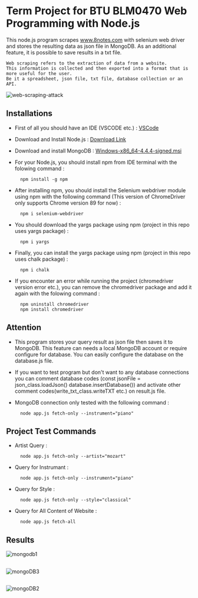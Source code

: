 # Term Project for BTU BLM0470 Web Programming with Node.js
This node.js program scrapes www.8notes.com with selenium web driver and stores the resulting data as json file in MongoDB. As an additional feature, it is possible to save results in a txt file.

    Web scraping refers to the extraction of data from a website. 
    This information is collected and then exported into a format that is more useful for the user. 
    Be it a spreadsheet, json file, txt file, database collection or an API.

![web-scraping-attack](https://user-images.githubusercontent.com/43846778/120050147-02e7ca00-c025-11eb-8401-03d69f6eda8e.jpg)
##

## Installations
* First of all you should have an IDE (VSCODE etc.) : [VSCode](https://code.visualstudio.com/)
* Download and Install Node.js : [Download Link](https://nodejs.org/en/)
* Download and install MongoDB : [Windows-x86_64-4.4.4-signed.msi](https://fastdl.mongodb.org/windows/mongodb-windows-x86_64-4.4.4-signed.msi)
* For your Node.js, you should install npm from IDE terminal with the folowing command :
               
        npm install -g npm
        
* After installing npm, you should install the Selenium webdriver module using npm with the following command (This version of ChromeDriver only supports Chrome version 89 for now) :

        npm i selenium-webdriver
        
 

* You should download the yargs package using npm (project in this repo uses yargs package) : 

        npm i yargs
        
        
* Finally, you can install the yargs package using npm (project in this repo uses chalk package) : 

        npm i chalk

* If you encounter an error while running the project (chromedriver version error etc.), you can remove the chromedriver package and add it again with the folowing command :
        
        npm uninstall chromedriver
        npm install chromedriver

        
##

## Attention

* This program stores your query result as json file then saves it to MongoDB. This feature can needs a local MongoDB account or require configure for database. You can easily configure the database on the database.js file. 
* If you want to test program but don't want to any database connections you can comment database codes (const jsonFile = json_class.loadJson() database.insertDatabase()) and activate other comment codes(write_txt_class.writeTXT etc.) on result.js file.

* MongoDB connection only tested with the following command :

        node app.js fetch-only --instrument="piano"      


##

## Project Test Commands
* Artist Query :

        node app.js fetch-only --artist="mozart" 
        
* Query for Instrumant :

        node app.js fetch-only --instrument="piano" 
        
* Query for Style  :

        node app.js fetch-only --style="classical"
        

* Query for All Content of Website  :

        node app.js fetch-all
        
##

## Results
![mongodb1](https://user-images.githubusercontent.com/43846778/120052566-9a054f80-c02e-11eb-9060-a844fc46ac7d.jpg)
##
![mongoDB3](https://user-images.githubusercontent.com/43846778/120052733-5c54f680-c02f-11eb-99a6-956a613e3ccc.jpg)
##
![mongoDB2](https://user-images.githubusercontent.com/43846778/120052729-59f29c80-c02f-11eb-9f2b-693fccd31538.jpg)








